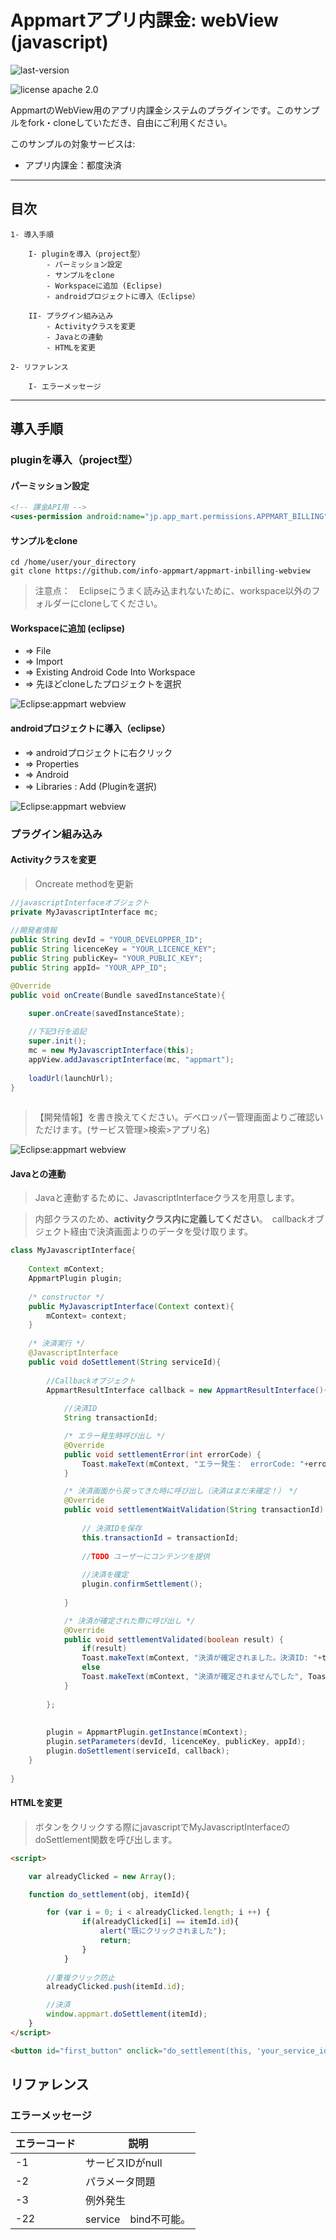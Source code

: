 # Appmartアプリ内課金: webView (javascript)

![last-version](http://img.shields.io/badge/last%20version-1.1-green.svg "last version:1.1") 

![license apache 2.0](http://img.shields.io/badge/license-apache%202.0-brightgreen.svg "licence apache 2.0")

AppmartのWebView用のアプリ内課金システムのプラグインです。このサンプルをfork・cloneしていただき、自由にご利用ください。 

このサンプルの対象サービスは:

+ アプリ内課金：都度決済 

---

## 目次

```
1- 導入手順

	I- pluginを導入（project型）
		- パーミッション設定
		- サンプルをclone
		- Workspaceに追加 (Eclipse)
		- androidプロジェクトに導入（Eclipse）

	II- プラグイン組み込み
		- Activityクラスを変更
		- Javaとの連動
		- HTMLを変更

2- リファレンス

	I- エラーメッセージ

```



---


## 導入手順


### pluginを導入（project型）


#### パーミッション設定

```xml
<!-- 課金API用 -->
<uses-permission android:name="jp.app_mart.permissions.APPMART_BILLING" />
```

#### サンプルをclone

```shell
cd /home/user/your_directory
git clone https://github.com/info-appmart/appmart-inbilling-webview
```

> 注意点：　Eclipseにうまく読み込まれないために、workspace以外のフォルダーにcloneしてください。


#### Workspaceに追加 (eclipse)

+ ⇒ File
+ ⇒ Import
+ ⇒ Existing Android Code Into Workspace
+ ⇒ 先ほどcloneしたプロジェクトを選択

![Eclipse:appmart webview](http://s27.postimg.org/8npml8ksz/appmart_inbilling_webview.png "Eclipse:appmart webview")

#### androidプロジェクトに導入（eclipse）

+ ⇒ androidプロジェクトに右クリック　
+ ⇒ Properties 
+ ⇒ Android
+ ⇒ Libraries  :  Add (Pluginを選択)

![Eclipse:appmart webview](http://s15.postimg.org/97ltrkae3/webview_plugin.png "Eclipse:appmart webview")

### プラグイン組み込み

#### Activityクラスを変更

> Oncreate methodを更新


```java
//javascriptInterfaceオブジェクト
private MyJavascriptInterface mc;
	
//開発者情報
public String devId = "YOUR_DEVELOPPER_ID";
public String licenceKey = "YOUR_LICENCE_KEY";
public String publicKey= "YOUR_PUBLIC_KEY";
public String appId= "YOUR_APP_ID";

@Override
public void onCreate(Bundle savedInstanceState){
	
    super.onCreate(savedInstanceState);

    //下記3行を追記
    super.init();
    mc = new MyJavascriptInterface(this);
    appView.addJavascriptInterface(mc, "appmart");
    
    loadUrl(launchUrl);
}
    
```

> 【開発情報】を書き換えてください。デベロッパー管理画面よりご確認いただけます。(サービス管理>検索>アプリ名)


![Eclipse:appmart webview](http://s21.postimg.org/h5xp3grw7/appmart_info.png "Eclipse:appmart webview")


#### Javaとの連動

> Javaと連動するために、JavascriptInterfaceクラスを用意します。 

> 内部クラスのため、**activityクラス内に定義してください**。　callbackオブジェクト経由で決済画面よりのデータを受け取ります。

```java
class MyJavascriptInterface{
	
	Context mContext;
	AppmartPlugin plugin;
	    	
	/* constructor */
	public MyJavascriptInterface(Context context){
		mContext= context;
	}
		
	/* 決済実行 */
	@JavascriptInterface
	public void doSettlement(String serviceId){
		
		//Callbackオブジェクト
		AppmartResultInterface callback = new AppmartResultInterface(){
			
			//決済ID
			String transactionId;

			/* エラー発生時呼び出し */
			@Override
			public void settlementError(int errorCode) {
				Toast.makeText(mContext, "エラー発生：　errorCode: "+errorCode, Toast.LENGTH_LONG).show();					
			}

			/* 決済画面から戻ってきた時に呼び出し（決済はまだ未確定！）　*/
			@Override
			public void settlementWaitValidation(String transactionId) {
				
				// 決済IDを保存
				this.transactionId = transactionId;
				
				//TODO ユーザーにコンテンツを提供
				
				//決済を確定
				plugin.confirmSettlement();
				
			}

			/* 決済が確定された際に呼び出し */
			@Override
			public void settlementValidated(boolean result) {
				if(result)
				Toast.makeText(mContext, "決済が確定されました。決済ID: "+transactionId, Toast.LENGTH_LONG).show();
				else
				Toast.makeText(mContext, "決済が確定されませんでした", Toast.LENGTH_LONG).show();					
			}
			
		};
		    		
		
		plugin = AppmartPlugin.getInstance(mContext); 		
		plugin.setParameters(devId, licenceKey, publicKey, appId);
		plugin.doSettlement(serviceId, callback);
	}
	
}
```

#### HTMLを変更

> ボタンをクリックする際にjavascriptでMyJavascriptInterfaceのdoSettlement関数を呼び出します。


```html
<script>       

	var alreadyClicked = new Array(); 

    function do_settlement(obj, itemId){

    	for (var i = 0; i < alreadyClicked.length; i ++) {
        		if(alreadyClicked[i] == itemId.id){
        			alert("既にクリックされました");
        			return;
        		}        		
        	}
        	
    	//重複クリック防止
		alreadyClicked.push(itemId.id);

    	//決済	
    	window.appmart.doSettlement(itemId);
    }
</script>

<button id="first_button" onclick="do_settlement(this, 'your_service_id')" value="settlement">Settlement</button>

```

##  リファレンス

### エラーメッセージ


| エラーコード     |説明  |
|---------- | ---|
|-1|サービスIDがnull|
|-2|パラメータ問題|
|-3|例外発生|
|-22|service　bind不可能。|
